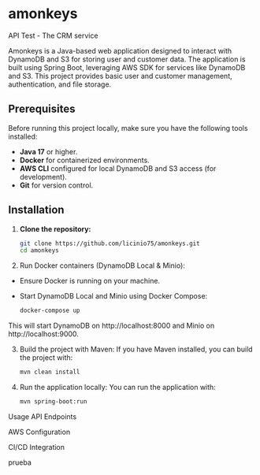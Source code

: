 # amonkeys
API Test - The CRM service

Amonkeys is a Java-based web application designed to interact with DynamoDB and S3 for storing user and customer data. The application is built using Spring Boot, leveraging AWS SDK for services like DynamoDB and S3. This project provides basic user and customer management, authentication, and file storage.

## Prerequisites

Before running this project locally, make sure you have the following tools installed:

- **Java 17** or higher.
- **Docker** for containerized environments.
- **AWS CLI** configured for local DynamoDB and S3 access (for development).
- **Git** for version control.

## Installation

1. **Clone the repository:**

   ```bash
   git clone https://github.com/licinio75/amonkeys.git
   cd amonkeys
   
2. Run Docker containers (DynamoDB Local & Minio):
- Ensure Docker is running on your machine.
- Start DynamoDB Local and Minio using Docker Compose:

   ```bash
   docker-compose up
This will start DynamoDB on http://localhost:8000 and Minio on http://localhost:9000.

3. Build the project with Maven:
If you have Maven installed, you can build the project with:

   ```bash
   mvn clean install

4. Run the application locally:
You can run the application with:

   ```bash
   mvn spring-boot:run


Usage
API Endpoints

AWS Configuration

CI/CD Integration

prueba

   
